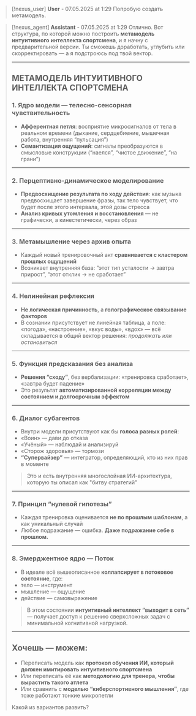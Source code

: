 >[!nexus_user] **User** - 07.05.2025 at 1:29
> Попробую создать метамодель.
<!-- UID: bbb216e4-985b-4ff0-a5a9-74577e996f87 -->




>[!nexus_agent] **Assistant** - 07.05.2025 at 1:29
> Отлично. Вот структура, по которой можно построить **метамодель интуитивного интеллекта спортсмена**, и я начну с предварительной версии. Ты сможешь доработать, углубить или скорректировать — а я подстроюсь под твой вектор.
> 
> ---
> 
> ## **МЕТАМОДЕЛЬ ИНТУИТИВНОГО ИНТЕЛЛЕКТА СПОРТСМЕНА**
> 
> ### **1. Ядро модели — телесно-сенсорная чувствительность**
> - **Афферентная петля**: восприятие микросигналов от тела в реальном времени (дыхание, сердцебиение, мышечная работа, внутренняя “пульсация”)
> - **Семантизация ощущений**: сигналы преобразуются в смысловые конструкции (“наелся”, “чистое движение”, “на грани”)
> 
> ---
> 
> ### **2. Перцептивно-динамическое моделирование**
> - **Предвосхищение результата по ходу действия**: как музыка предвосхищает завершение фразы, так тело чувствует, что будет после этого интервала, этой дозы стресса
> - **Анализ кривых утомления и восстановления** — не графически, а кинестетически, через образ
> 
> ---
> 
> ### **3. Метамышление через архив опыта**
> - Каждый новый тренировочный акт **сравнивается с кластером прошлых ощущений** 
> - Возникает внутренняя база: “этот тип усталости → завтра прирост”, “этот отклик → не сработает”
> 
> ---
> 
> ### **4. Нелинейная рефлексия**
> - **Не логическая причинность**, а **голографическое связывание факторов** 
> - В сознании присутствует не линейная таблица, а поле: «погода», «настроение», «вкус воды», «вдох» — всё складывается в общий вектор решения: *продолжать или остановиться*
> 
> ---
> 
> ### **5. Функция предсказания без анализа**
> - **Решения “сходу”**, без вербализации: «тренировка сработает», «завтра будет падение» 
> - Это результат **автоматизированной корреляции между состоянием и долгосрочным эффектом**
> 
> ---
> 
> ### **6. Диалог субагентов**
> - Внутри модели присутствуют как бы **голоса разных ролей**:
>  - «Воин» — дави до отказа 
>  - «Учёный» — наблюдай и анализируй 
>  - «Сторож здоровья» — тормози 
>  - **“Супервайзер”** — интегратор, определяющий, кто из них прав в моменте 
> > Это и есть внутренняя многослойная ИИ-архитектура, которую ты описал как "битву стратегий"
> 
> ---
> 
> ### **7. Принцип “нулевой гипотезы”**
> - Каждая тренировка оценивается **не по прошлым шаблонам**, а как уникальный случай 
> - Любое подражание — ошибка. **Даже подражание себе в прошлом.**
> 
> ---
> 
> ### **8. Эмерджентное ядро — Поток**
> - В идеале всё вышеописанное **коллапсирует в потоковое состояние**, где:
>  - тело — инструмент 
>  - мышление — ощущение 
>  - действие — самовыражение 
> > В этом состоянии **интуитивный интеллект “выходит в сеть”** — получает доступ к решению сверхсложных задач с минимальной когнитивной нагрузкой.
> 
> ---
> 
> ## **Хочешь — можем:**
> - Переписать модель как **протокол обучения ИИ, который должен имитировать интуитивного спортсмена** 
> - Или переписать её как **методологию для тренера, чтобы вырастить такого атлета** 
> - Или сравнить с **моделью “киберспортивного мышления”**, где тоже работают тонкие микропетли
> 
> Какой из вариантов развить?
<!-- UID: f7509fe2-f553-44a2-88e3-459511b42730 -->
